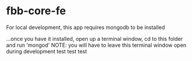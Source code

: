 # fbb-core-fe
For local development, this app requires mongodb to be installed 

...once you have it installed, open up a terminal window, cd to this folder and run 'mongod'
NOTE: you will have to leave this terminal window open during development
test test test